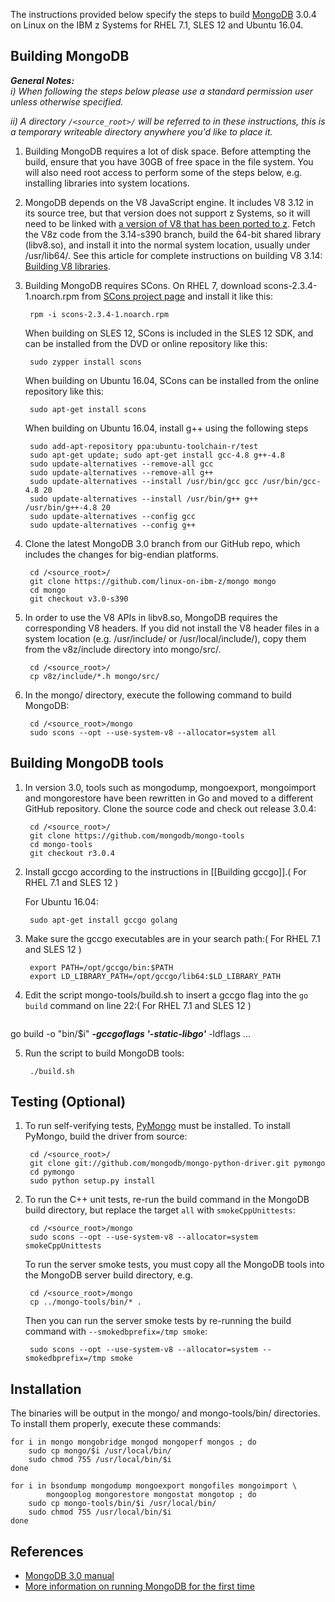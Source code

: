 The instructions provided below specify the steps to build [MongoDB](http://mongodb.org/) 3.0.4 on Linux on the IBM z Systems for RHEL 7.1, SLES 12 and Ubuntu 16.04.

## Building MongoDB

 _**General Notes:**_  
_i) When following the steps below please use a standard permission user unless otherwise specified._

_ii) A directory `/<source_root>/` will be referred to in these instructions, this is a temporary writeable directory anywhere you'd like to place it._

1. Building MongoDB requires a lot of disk space. Before attempting the build, ensure that you have 30GB of free space in the file system. You will also need root access to perform some of the steps below, e.g. installing libraries into system locations.

2. MongoDB depends on the V8 JavaScript engine. It includes V8 3.12 in its source tree, but that version does not support z Systems, so it will need to be linked with [a version of V8 that has been ported to z](https://github.com/andrewlow/v8z/). Fetch the V8z code from the 3.14-s390 branch, build the 64-bit shared library (libv8.so), and install it into the normal system location, usually under /usr/lib64/. See this article for complete instructions on building V8 3.14: [Building V8 libraries](https://github.com/ibm-linux-on-z/docs/wiki/Building-V8-libraries).

3. Building MongoDB requires SCons. On RHEL 7, download scons-2.3.4-1.noarch.rpm from [SCons project page](http://prdownloads.sourceforge.net/scons/scons-2.3.4-1.noarch.rpm) and install it like this:

        rpm -i scons-2.3.4-1.noarch.rpm

   When building on SLES 12, SCons is included in the SLES 12 SDK, and can be installed from the DVD or online repository like this:

        sudo zypper install scons
  
  	When building on Ubuntu 16.04, SCons can be installed from the online repository like this:
  
  		sudo apt-get install scons
        
  	When building on Ubuntu 16.04, install g++ using the following steps
    	
        sudo add-apt-repository ppa:ubuntu-toolchain-r/test
        sudo apt-get update; sudo apt-get install gcc-4.8 g++-4.8
        sudo update-alternatives --remove-all gcc 
		sudo update-alternatives --remove-all g++
		sudo update-alternatives --install /usr/bin/gcc gcc /usr/bin/gcc-4.8 20
		sudo update-alternatives --install /usr/bin/g++ g++ /usr/bin/g++-4.8 20
		sudo update-alternatives --config gcc
		sudo update-alternatives --config g++

4. Clone the latest MongoDB 3.0 branch from our GitHub repo, which includes the changes for big-endian platforms.
		
		cd /<source_root>/
        git clone https://github.com/linux-on-ibm-z/mongo mongo
        cd mongo
        git checkout v3.0-s390

5. In order to use the V8 APIs in libv8.so, MongoDB requires the corresponding V8 headers. If you did not install the V8 header files in a system location (e.g. /usr/include/ or /usr/local/include/), copy them from the v8z/include directory into mongo/src/.
		
		cd /<source_root>/
        cp v8z/include/*.h mongo/src/

6. In the mongo/ directory, execute the following command to build MongoDB:
		
		cd /<source_root>/mongo
        sudo scons --opt --use-system-v8 --allocator=system all

## Building MongoDB tools

1. In version 3.0, tools such as mongodump, mongoexport, mongoimport and mongorestore have been rewritten in Go and moved to a different GitHub repository. Clone the source code and check out release 3.0.4:
		
		cd /<source_root>/
        git clone https://github.com/mongodb/mongo-tools
        cd mongo-tools
        git checkout r3.0.4

2. Install gccgo according to the instructions in [[Building gccgo]].( For RHEL 7.1 and SLES 12 )

	For Ubuntu 16.04:
	
		sudo apt-get install gccgo golang

3. Make sure the gccgo executables are in your search path:( For RHEL 7.1 and SLES 12 )

        export PATH=/opt/gccgo/bin:$PATH
        export LD_LIBRARY_PATH=/opt/gccgo/lib64:$LD_LIBRARY_PATH

4. Edit the script mongo-tools/build.sh to insert a gccgo flag into the `go build` command on line 22:( For RHEL 7.1 and SLES 12 )

    <pre>
go build -o "bin/$i" <b><i>-gccgoflags '-static-libgo'</i></b> -ldflags ...
</pre>

5. Run the script to build MongoDB tools:

        ./build.sh

## Testing (Optional)

1. To run self-verifying tests, [PyMongo](http://api.mongodb.org/python/current/) must be installed. To install PyMongo, build the driver from source:

		cd /<source_root>/
        git clone git://github.com/mongodb/mongo-python-driver.git pymongo
        cd pymongo
        sudo python setup.py install

2. To run the C++ unit tests, re-run the build command in the MongoDB build directory, but replace the target `all` with `smokeCppUnittests`:

        cd /<source_root>/mongo
        sudo scons --opt --use-system-v8 --allocator=system smokeCppUnittests
              
   To run the server smoke tests, you must copy all the MongoDB tools into the MongoDB server build directory, e.g.

        cd /<source_root>/mongo
        cp ../mongo-tools/bin/* .

   Then you can run the server smoke tests by re-running the build command with `--smokedbprefix=/tmp smoke`:

        sudo scons --opt --use-system-v8 --allocator=system --smokedbprefix=/tmp smoke

## Installation

The binaries will be output in the mongo/ and mongo-tools/bin/ directories. To install them properly, execute these commands:

    for i in mongo mongobridge mongod mongoperf mongos ; do
        sudo cp mongo/$i /usr/local/bin/
        sudo chmod 755 /usr/local/bin/$i
    done
    
    for i in bsondump mongodump mongoexport mongofiles mongoimport \
            mongooplog mongorestore mongostat mongotop ; do
        sudo cp mongo-tools/bin/$i /usr/local/bin/
        sudo chmod 755 /usr/local/bin/$i
    done

## References

- [MongoDB 3.0 manual](http://docs.mongodb.org/manual/)
- [More information on running MongoDB for the first time](http://docs.mongodb.org/manual/tutorial/install-mongodb-on-linux/#run-mongodb)